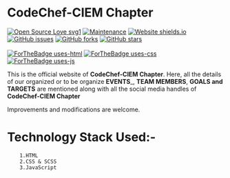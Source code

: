 # CodeChef-CIEM Chapter

[![Open Source Love svg1](https://badges.frapsoft.com/os/v1/open-source.svg?v=103)](https://github.com/ellerbrock/open-source-badges/)
[![Maintenance](https://img.shields.io/badge/Maintained%3F-yes-green.svg)](https://github.com/CodeChef-CIEM/CodeChef-CIEM.github.io/graphs/commit-activity)
[![Website shields.io](https://img.shields.io/website-up-down-green-red/http/shields.io.svg)](https://codechef-ciem.github.io/)
[![GitHub issues](https://img.shields.io/github/issues/CodeChef-CIEM/CodeChef-CIEM.github.io)](https://github.com/CodeChef-CIEM/CodeChef-CIEM.github.io/issues)
[![GitHub forks](https://img.shields.io/github/forks/CodeChef-CIEM/CodeChef-CIEM.github.io?style=social)](https://github.com/CodeChef-CIEM/CodeChef-CIEM.github.io/network)
[![GitHub stars](https://img.shields.io/github/stars/CodeChef-CIEM/CodeChef-CIEM.github.io?style=social)](https://github.com/CodeChef-CIEM/CodeChef-CIEM.github.io/stargazers)
<br><br>
[![ForTheBadge uses-html](http://ForTheBadge.com/images/badges/uses-html.svg)](https://codechef-ciem.github.io/)
[![ForTheBadge uses-css](http://ForTheBadge.com/images/badges/uses-css.svg)](https://codechef-ciem.github.io/)
[![ForTheBadge uses-js](http://ForTheBadge.com/images/badges/uses-js.svg)](https://synthax.live/https://codechef-ciem.github.io/)


This is the official website of __CodeChef-CIEM Chapter__. Here, all the details of our organized or to be organize __EVENTS___, __TEAM MEMBERS__, __GOALS and TARGETS__ are mentioned along with all the social media handles of __CodeChef-CIEM Chapter__

Improvements and modifications are welcome.

# Technology Stack Used:-
```
    1.HTML
    2.CSS & SCSS
    3.JavaScript
```
